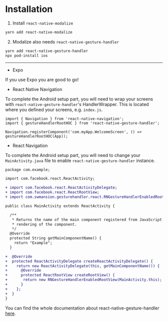 # Installation

1. Install `react-native-modalize`

```bash
yarn add react-native-modalize
```

2. Modalize also needs `react-native-gesture-handler`

```bash
yarn add react-native-gesture-handler
npx pod-install ios
```

---

- Expo

If you use Expo you are good to go!

- React Native Navigation

To complete the Android setup part, you will need to wrap your screens with `react-native-gesture-handler`'s HandlerWrapper. This is located where you defined your screens, e.g. `index.js`.

```tsx
import { Navigation } from 'react-native-navigation';
import { gestureHandlerRootHOC } from 'react-native-gesture-handler';

Navigation.registerComponent('com.myApp.WelcomeScreen', () => gestureHandlerRootHOC(App));
```

- React Navigation

To complete the Android setup part, you will need to change your `MainActivity.java` file to enable `react-native-gesture-handler` instance.

```diff
package com.example;

import com.facebook.react.ReactActivity;

+ import com.facebook.react.ReactActivityDelegate;
+ import com.facebook.react.ReactRootView;
+ import com.swmansion.gesturehandler.react.RNGestureHandlerEnabledRootView;

public class MainActivity extends ReactActivity {

  /**
   * Returns the name of the main component registered from JavaScript. This is used to schedule
   * rendering of the component.
   */
  @Override
  protected String getMainComponentName() {
    return "Example";
  }

+  @Override
+  protected ReactActivityDelegate createReactActivityDelegate() {
+    return new ReactActivityDelegate(this, getMainComponentName()) {
+      @Override
+      protected ReactRootView createRootView() {
+       return new RNGestureHandlerEnabledRootView(MainActivity.this);
+      }
+    };
+  }
}
```

You can find the whole documentation about react-native-gesture-handler [here](https://software-mansion.github.io/react-native-gesture-handler/docs/getting-started.html).
